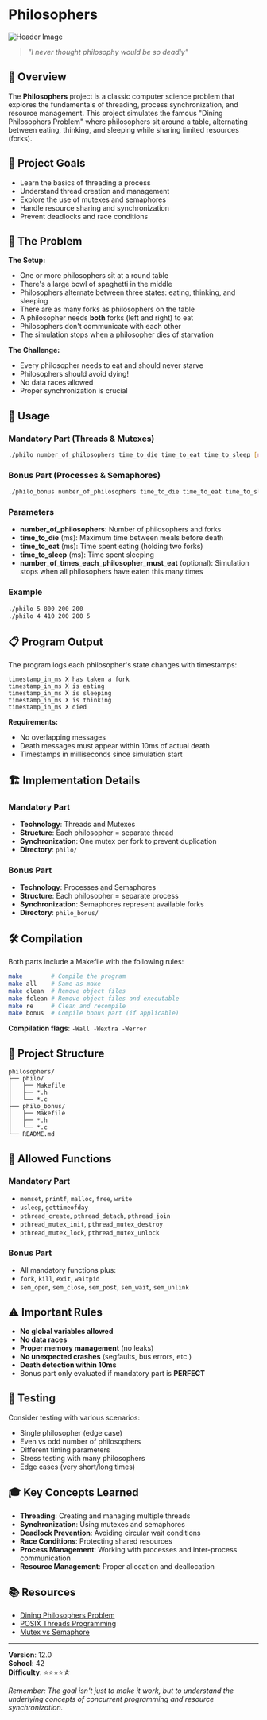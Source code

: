 # Philosophers

<!-- Add your header image here -->
![Header Image]("https://drive.google.com/uc?id=1XOs_Ru8-tiqGlGpLgNcoLNgyr3cAsYpA")

> *"I never thought philosophy would be so deadly"*

## 📖 Overview

The **Philosophers** project is a classic computer science problem that explores the fundamentals of threading, process synchronization, and resource management. This project simulates the famous "Dining Philosophers Problem" where philosophers sit around a table, alternating between eating, thinking, and sleeping while sharing limited resources (forks).

## 🎯 Project Goals

- Learn the basics of threading a process
- Understand thread creation and management
- Explore the use of mutexes and semaphores
- Handle resource sharing and synchronization
- Prevent deadlocks and race conditions

## 🧠 The Problem

**The Setup:**
- One or more philosophers sit at a round table
- There's a large bowl of spaghetti in the middle
- Philosophers alternate between three states: eating, thinking, and sleeping
- There are as many forks as philosophers on the table
- A philosopher needs **both** forks (left and right) to eat
- Philosophers don't communicate with each other
- The simulation stops when a philosopher dies of starvation

**The Challenge:**
- Every philosopher needs to eat and should never starve
- Philosophers should avoid dying!
- No data races allowed
- Proper synchronization is crucial

## 🚀 Usage

### Mandatory Part (Threads & Mutexes)
```bash
./philo number_of_philosophers time_to_die time_to_eat time_to_sleep [number_of_times_each_philosopher_must_eat]
```

### Bonus Part (Processes & Semaphores)
```bash
./philo_bonus number_of_philosophers time_to_die time_to_eat time_to_sleep [number_of_times_each_philosopher_must_eat]
```

### Parameters
- **number_of_philosophers**: Number of philosophers and forks
- **time_to_die** (ms): Maximum time between meals before death
- **time_to_eat** (ms): Time spent eating (holding two forks)
- **time_to_sleep** (ms): Time spent sleeping
- **number_of_times_each_philosopher_must_eat** (optional): Simulation stops when all philosophers have eaten this many times

### Example
```bash
./philo 5 800 200 200
./philo 4 410 200 200 5
```

## 📋 Program Output

The program logs each philosopher's state changes with timestamps:

```
timestamp_in_ms X has taken a fork
timestamp_in_ms X is eating
timestamp_in_ms X is sleeping
timestamp_in_ms X is thinking
timestamp_in_ms X died
```

**Requirements:**
- No overlapping messages
- Death messages must appear within 10ms of actual death
- Timestamps in milliseconds since simulation start

## 🏗️ Implementation Details

### Mandatory Part
- **Technology**: Threads and Mutexes
- **Structure**: Each philosopher = separate thread
- **Synchronization**: One mutex per fork to prevent duplication
- **Directory**: `philo/`

### Bonus Part
- **Technology**: Processes and Semaphores
- **Structure**: Each philosopher = separate process
- **Synchronization**: Semaphores represent available forks
- **Directory**: `philo_bonus/`

## 🛠️ Compilation

Both parts include a Makefile with the following rules:

```bash
make        # Compile the program
make all    # Same as make
make clean  # Remove object files
make fclean # Remove object files and executable
make re     # Clean and recompile
make bonus  # Compile bonus part (if applicable)
```

**Compilation flags**: `-Wall -Wextra -Werror`

## 📁 Project Structure

```
philosophers/
├── philo/
│   ├── Makefile
│   ├── *.h
│   └── *.c
├── philo_bonus/
│   ├── Makefile
│   ├── *.h
│   └── *.c
└── README.md
```

## 🔧 Allowed Functions

### Mandatory Part
- `memset`, `printf`, `malloc`, `free`, `write`
- `usleep`, `gettimeofday`
- `pthread_create`, `pthread_detach`, `pthread_join`
- `pthread_mutex_init`, `pthread_mutex_destroy`
- `pthread_mutex_lock`, `pthread_mutex_unlock`

### Bonus Part
- All mandatory functions plus:
- `fork`, `kill`, `exit`, `waitpid`
- `sem_open`, `sem_close`, `sem_post`, `sem_wait`, `sem_unlink`

## ⚠️ Important Rules

- **No global variables allowed**
- **No data races**
- **Proper memory management** (no leaks)
- **No unexpected crashes** (segfaults, bus errors, etc.)
- **Death detection within 10ms**
- Bonus part only evaluated if mandatory part is **PERFECT**

## 🧪 Testing

Consider testing with various scenarios:
- Single philosopher (edge case)
- Even vs odd number of philosophers
- Different timing parameters
- Stress testing with many philosophers
- Edge cases (very short/long times)

## 🎓 Key Concepts Learned

- **Threading**: Creating and managing multiple threads
- **Synchronization**: Using mutexes and semaphores
- **Deadlock Prevention**: Avoiding circular wait conditions
- **Race Conditions**: Protecting shared resources
- **Process Management**: Working with processes and inter-process communication
- **Resource Management**: Proper allocation and deallocation

## 📚 Resources

- [Dining Philosophers Problem](https://en.wikipedia.org/wiki/Dining_philosophers_problem)
- [POSIX Threads Programming](https://computing.llnl.gov/tutorials/pthreads/)
- [Mutex vs Semaphore](https://stackoverflow.com/questions/62814/difference-between-binary-semaphore-and-mutex)

---

**Version**: 12.0  
**School**: 42  
**Difficulty**: ⭐⭐⭐⭐☆

*Remember: The goal isn't just to make it work, but to understand the underlying concepts of concurrent programming and resource synchronization.*

